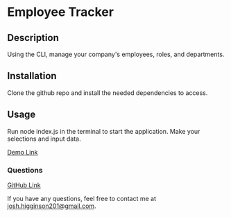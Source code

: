 # Employee Tracker

## Description

Using the CLI, manage your company's employees, roles, and departments.

## Installation

Clone the github repo and install the needed dependencies to access.

## Usage

Run node index.js in the terminal to start the application. Make your selections and input data.

[Demo Link](https://drive.google.com/file/d/1mdcgESijkK5r8p7NN2_LarG2VBeY40oX/view)

### Questions
[GitHub Link](https://github.com/joshhigg)

If you have any questions, feel free to contact me at josh.higginson201@gmail.com.
